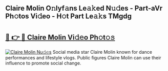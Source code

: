 ## Claire Molin O𝚗lyf𝚊ns Le𝚊𝚔ed N𝚞𝚍es - Part-aVr Ph𝚘tos Vi𝚍eo - H𝚘t Part Le𝚊𝚔s TMgdg

# <h2><a href="http://hf0auxr.feru.top/?c=Claire+Molin">🔗 👉 🔴 Claire Molin Vi𝚍𝚎o Ph𝚘t𝚘𝚜</a></h2>

[![Claire Molin Nu𝚍𝚎s](https://i.imgur.com/0TWrTi3.gif)](http://hf0auxr.feru.top/?c=Claire+Molin)
Social media star Claire Molin known for dance performances and lifestyle vlogs. Public figures Claire Molin can use their influence to promote social change. 
